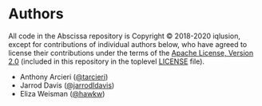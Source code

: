# Authors

All code in the Abscissa repository is Copyright © 2018-2020 iqlusion, except
for contributions of individual authors below, who have agreed to license their
contributions under the terms of the [Apache License, Version 2.0]
(included in this repository in the toplevel [LICENSE] file).

[Apache License, Version 2.0]: https://www.apache.org/licenses/LICENSE-2.0
[LICENSE]: https://github.com/iqlusioninc/abscissa/blob/main/LICENSE

- Anthony Arcieri ([@tarcieri](https://github.com/tarcieri))
- Jarrod Davis ([@jarrodldavis](https://github.com/jarrodldavis))
- Eliza Weisman ([@hawkw](https://github.com/hawkw))
